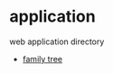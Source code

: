 # application
web application directory

- [family tree](https://lerryws.xyz/application/familytree/)
